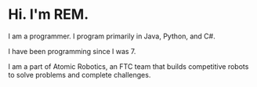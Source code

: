 # Hi. I'm REM.
I am a programmer. I program primarily in Java, Python, and C#.

I have been programming since I was 7.

I am a part of Atomic Robotics, an FTC team that builds competitive robots to solve problems
and complete challenges.
